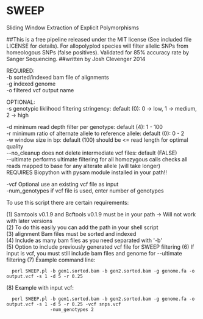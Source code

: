 # SWEEP
Sliding Window Extraction of Explicit Polymorphisms

##This is a free pipeline released under the MIT license (See included file LICENSE for details).  For allopolyplod species will filter allelic SNPs from homeologous SNPs (false positives).  Validated for 85% accuracy rate by Sanger Sequencing.
##written by Josh Clevenger 2014


  REQUIRED:                                                                                                         
  -b <string>               sorted/indexed bam file of alignments                                                   
  -g <string>               indexed genome                                                                          
  -o <string>               filtered vcf output name                                                                
                                                                                                                    
  OPTIONAL:                                                                                                         
  -s <int>                  genotypic liklihood filtering stringency: default (0): 0 -> low, 1 -> medium, 2 -> high 
  
  -d <int>                  minimum read depth filter per genotype: default (4): 1 - 100                            
  -r <float>                minimum ratio of alternate allele to reference allele: default (0): 0 - 2               
  -w <int>                  window size in bp: default (100) should be <= read length for optimal quality           
  --no_cleanup              does not delete intermediate vcf files: default (FALSE)   
  --ultimate                performs ultimate filtering for all homozygous calls                                                                         checks all reads mapped to base for any alterate allele (will take longer)              
                            REQUIRES Biopython with pysam module installed in your path!!
                            
  -vcf <string>             Optional use an existing vcf file as input                                              
  -num_genotypes <int>      if vcf file is used, enter number of genotypes
                                                                                                                    
                                                                                                                    
  To use this script there are certain requirements:                                                                
                                                                                                                    
  (1) Samtools v0.1.9 and Bcftools v0.1.9 must be in your path -> Will not work with later versions                 
  (2) To do this easily you can add the path in your shell script                                                   
  (3) alignment Bam files must be sorted and indexed                                                                
  (4) Include as many bam files as you need separated with '-b'                                                     
  (5) Option to include previously generated vcf file for SWEEP filtering
  (6) If input is vcf, you must still include bam files and genome for --ultimate filtering
  (7) Example command line:                                                                                         
  
      perl SWEEP.pl -b gen1.sorted.bam -b gen2.sorted.bam -g genome.fa -o output.vcf -s 1 -d 5 -r 0.25              
  
  (8) Example with input vcf:
  
      perl SWEEP.pl -b gen1.sorted.bam -b gen2.sorted.bam -g genome.fa -o output.vcf -s 1 -d 5 -r 0.25 -vcf snps.vcf    
                    -num_genotypes 2
